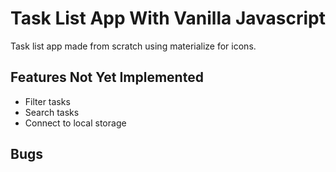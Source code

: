 # Task List App With Vanilla Javascript

Task list app made from scratch using materialize for icons.

## Features Not Yet Implemented

- Filter tasks
- Search tasks
- Connect to local storage

## Bugs
